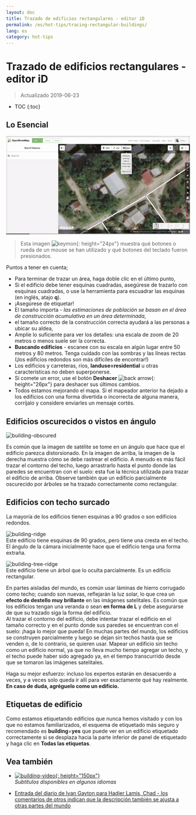 ```yaml
---
layout: doc
title: Trazado de edificios rectangulares - editor iD
permalink: /es/hot-tips/tracing-rectangular-buildings/
lang: es
category: hot-tips
---
```


Trazado de edificios rectangulares - editor iD
============

> Actualizado 2019-06-23

- TOC
{:toc}

Lo Esencial
----------

![Rectangular building][]  

> Esta imagen ![keymon]{: height="24px"} muestra qué botones o rueda de un mouse se han utilizado y qué botones del teclado fueron presionados.  

Puntos a tener en cuenta;  

- Para terminar de trazar un área, haga doble clic en el último punto,  
- Si el edificio debe tener esquinas cuadradas, asegúrese de trazarlo con esquinas cuadradas, o use la herramienta para escuadrar las esquinas (en inglés, atajo **q**).  
- ¡Asegúrese de etiquetar!  
- El tamaño importa - *las estimaciones de población se basan en el área de construcción acumulativa en un área determinada*,  
- el tamaño correcto de la construcción correcta ayudará a las personas a ubicar su aldea,  
- Amplíe lo suficiente para ver los detalles: una escala de zoom de 20 metros o menos suele ser la correcta.  
- **Buscando edificios** - escanee con su escala en algún lugar entre 50 metros y 80 metros. Tenga cuidado con las sombras y las líneas rectas (¡los edificios redondos son más difíciles de encontrar!)  
- Los edificios y carreteras, ríos, **landuse=residential** u otras características no deben superponerse.  
- Si comete un error, use el botón **Deshacer** ![back arrow]{: height="26px"} para deshacer sus últimos cambios.  
- Todos estamos mejorando el mapa. Si el mapeador anterior ha dejado a los edificios con una forma divertida o incorrecta de alguna manera, corríjalo y considere enviarles un mensaje cortés.  

Edificios oscurecidos o vistos en ángulo  
--------------------------------------

![building-obscured][]  

Es común que la imagen de satélite se tome en un ángulo que hace que el edificio parezca distorsionado. En la imagen de arriba, la imagen de la derecha muestra cómo se debe rastrear el edificio. A menudo es más fácil trazar el contorno del techo, luego arrastrarlo hasta el punto donde las paredes se encuentran con el suelo: esta fue la técnica utilizada para trazar el edificio de arriba. Observe también que un edificio parcialmente oscurecido por árboles se ha trazado correctamente como rectangular. 

Edificios con techo surcado
----------------------------
 
La mayoría de los edificios tienen esquinas a 90 grados o son edificios redondos.  

![building-ridge][]  
Este edificio tiene esquinas de 90 grados, pero tiene una cresta en el techo. El ángulo de la cámara inicialmente hace que el edificio tenga una forma extraña.  

![building-tree-ridge][]  
Este edificio tiene un árbol que lo oculta parcialmente. Es un edificio rectangular.  

En partes aisladas del mundo, es común usar láminas de hierro corrugado como techo; cuando son nuevas, reflejarán la luz solar, lo que crea un **efecto de destello muy brillante** en las imágenes satelitales. Es común que los edificios tengan una veranda o sean **en forma de L** y debe asegurarse de que su trazado siga la forma del edificio.  
Al trazar el contorno del edificio, debe intentar trazar el edificio en el tamaño correcto y en el punto donde sus paredes se encuentran con el suelo: ¡haga lo mejor que pueda! En muchas partes del mundo, los edificios se construyen parcialmente y luego se dejan sin techos hasta que se venden o, de lo contrario, se quieren usar. Mapear un edificio sin techo como un edificio normal, ya que no lleva mucho tiempo agregar un techo, y el techo puede haber sido agregado ya, en el tiempo transcurrido desde que se tomaron las imágenes satelitales.  

Haga su mejor esfuerzo: incluso los expertos estarán en desacuerdo a veces, y a veces solo queda ir allí para ver exactamente qué hay realmente. **En caso de duda, agréguelo como un edificio.**  

Etiquetas de edificio
-------------

Como estamos etiquetando edificios que nunca hemos visitado y con los que no estamos familiarizados, el esquema de etiquetado más seguro y recomendado es **building**=**yes** que puede ver en un edificio etiquetado correctamente si se desplaza hacia la parte inferior de panel de etiquetado y haga clic en **Todas las etiquetas**.  

Vea también  
---------

- [![building-video]{: height="150px"}](https://www.youtube.com/watch?v=VPJz-AucqF4&index=7&list=PLb9506_-6FMHZ3nwn9heri3xjQKrSq1hN "Videos Tutoriales del Equipo Humanitario OpenStreetMap - Agregando un Edificio a OpenStreetMap")  
*Subtítulos disponibles en algunos idiomas*  

- [Entrada del diario de Ivan Gayton para Hadjer Lamis, Chad - los comentarios de otros indican que la descripción también se ajusta a otras partes del mundo](https://www.openstreetmap.org/user/IvanGayton/diary/38612)



[Rectangular building]: /images/hot-tips/rectangular_building.gif "Trazar un edificio rectangular, escuadrar las esquinas y agregar etiquetas."
[keymon]:/images/hot-tips/keymon.png
[building-ridge]: /images/hot-tips/building-ridge.png
[back arrow]: /images/beginner/back-arrow.png
[building-tree-ridge]: /images/hot-tips/building-tree-ridge.png
[building-obscured]: /images/hot-tips/buildings-obscured-traced-1.png "Antes y después - trazado de un edificio visto en ángulo"
[building-video]: /images/hot-tips/building-video.png "Videos Tutoriales del Equipo Humanitario OpenStreetMap - Agregando un Edificio a OpenStreetMap"